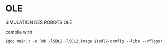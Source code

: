 # OLE
SIMULATION DES ROBOTS OLE 

compile with :

`$gcc main.c -o RUN -lSDL2 -lSDL2_image $(sdl2-config --libs --cflags)`

